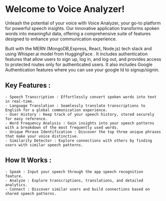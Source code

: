 # Welcome to Voice Analyzer!

Unleash the potential of your voice with Voice Analyzer, your go-to platform for powerful speech insights. Our innovative application transforms spoken words into meaningful data, offering a comprehensive suite of features designed to enhance your communication experience.

Built with the MERN (MongoDB,Express, React, Node.js) tech stack and using Whisper.ai model from HuggingFace . It includes authentication features that allow users to sign up, log in, and log out, and provides access to protected routes only for authenticated users. It also includes Google Authentication features where you can use your google Id to signup/signin.

## Key Features :
    - Speech Transcription : Effortlessly convert spoken words into text in real-time.
    - Language Translation : Seamlessly translate transcriptions to English for a global communication experience.
    - User History : Keep track of your speech history, stored securely for easy reference.
    - Word Frequency Analysis : Gain insights into your speech patterns with a breakdown of the most frequently used words.
    - Unique Phrase Identification : Discover the top three unique phrases that make your voice distinctive.
    - Similarity Detector : Explore connections with others by finding users with similar speech patterns.

## How It Works :

    - Speak : Input your speech through the app speech recognition feature.
    - Analyze : Explore transcriptions, translations, and detailed analytics.
    - Connect : Discover similar users and build connections based on shared speech patterns.

